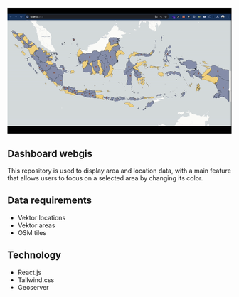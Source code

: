 ![dashboard](public/dashboard.gif)

## Dashboard webgis

This repository is used to display area and location data, with a main feature that allows users to focus on a selected area by changing its color.

## Data requirements

- Vektor locations
- Vektor areas
- OSM tiles

## Technology

- React.js
- Tailwind.css
- Geoserver
